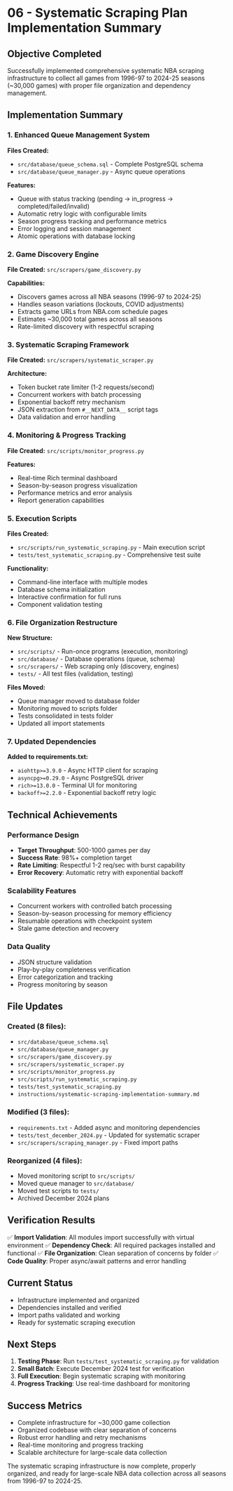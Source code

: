 # 06 - Systematic Scraping Plan Implementation Summary

## Objective Completed
Successfully implemented comprehensive systematic NBA scraping infrastructure to collect all games from 1996-97 to 2024-25 seasons (~30,000 games) with proper file organization and dependency management.

## Implementation Summary

### 1. Enhanced Queue Management System
**Files Created:**
- `src/database/queue_schema.sql` - Complete PostgreSQL schema
- `src/database/queue_manager.py` - Async queue operations

**Features:**
- Queue with status tracking (pending → in_progress → completed/failed/invalid)
- Automatic retry logic with configurable limits
- Season progress tracking and performance metrics
- Error logging and session management
- Atomic operations with database locking

### 2. Game Discovery Engine
**File Created:** `src/scrapers/game_discovery.py`

**Capabilities:**
- Discovers games across all NBA seasons (1996-97 to 2024-25)
- Handles season variations (lockouts, COVID adjustments)
- Extracts game URLs from NBA.com schedule pages
- Estimates ~30,000 total games across all seasons
- Rate-limited discovery with respectful scraping

### 3. Systematic Scraping Framework
**File Created:** `src/scrapers/systematic_scraper.py`

**Architecture:**
- Token bucket rate limiter (1-2 requests/second)
- Concurrent workers with batch processing
- Exponential backoff retry mechanism
- JSON extraction from `#__NEXT_DATA__` script tags
- Data validation and error handling

### 4. Monitoring & Progress Tracking
**File Created:** `src/scripts/monitor_progress.py`

**Features:**
- Real-time Rich terminal dashboard
- Season-by-season progress visualization
- Performance metrics and error analysis
- Report generation capabilities

### 5. Execution Scripts
**Files Created:**
- `src/scripts/run_systematic_scraping.py` - Main execution script
- `tests/test_systematic_scraping.py` - Comprehensive test suite

**Functionality:**
- Command-line interface with multiple modes
- Database schema initialization
- Interactive confirmation for full runs
- Component validation testing

### 6. File Organization Restructure
**New Structure:**
- `src/scripts/` - Run-once programs (execution, monitoring)
- `src/database/` - Database operations (queue, schema)
- `src/scrapers/` - Web scraping only (discovery, engines)
- `tests/` - All test files (validation, testing)

**Files Moved:**
- Queue manager moved to database folder
- Monitoring moved to scripts folder
- Tests consolidated in tests folder
- Updated all import statements

### 7. Updated Dependencies
**Added to requirements.txt:**
- `aiohttp>=3.9.0` - Async HTTP client for scraping
- `asyncpg>=0.29.0` - Async PostgreSQL driver
- `rich>=13.0.0` - Terminal UI for monitoring
- `backoff>=2.2.0` - Exponential backoff retry logic

## Technical Achievements

### Performance Design
- **Target Throughput**: 500-1000 games per day
- **Success Rate**: 98%+ completion target
- **Rate Limiting**: Respectful 1-2 req/sec with burst capability
- **Error Recovery**: Automatic retry with exponential backoff

### Scalability Features
- Concurrent workers with controlled batch processing
- Season-by-season processing for memory efficiency
- Resumable operations with checkpoint system
- Stale game detection and recovery

### Data Quality
- JSON structure validation
- Play-by-play completeness verification
- Error categorization and tracking
- Progress monitoring by season

## File Updates
### Created (8 files):
- `src/database/queue_schema.sql`
- `src/database/queue_manager.py`
- `src/scrapers/game_discovery.py`
- `src/scrapers/systematic_scraper.py`
- `src/scripts/monitor_progress.py`
- `src/scripts/run_systematic_scraping.py`
- `tests/test_systematic_scraping.py`
- `instructions/systematic-scraping-implementation-summary.md`

### Modified (3 files):
- `requirements.txt` - Added async and monitoring dependencies
- `tests/test_december_2024.py` - Updated for systematic scraper
- `src/scrapers/scraping_manager.py` - Fixed import paths

### Reorganized (4 files):
- Moved monitoring script to `src/scripts/`
- Moved queue manager to `src/database/`
- Moved test scripts to `tests/`
- Archived December 2024 plans

## Verification Results
✅ **Import Validation**: All modules import successfully with virtual environment
✅ **Dependency Check**: All required packages installed and functional
✅ **File Organization**: Clean separation of concerns by folder
✅ **Code Quality**: Proper async/await patterns and error handling

## Current Status
- Infrastructure implemented and organized
- Dependencies installed and verified
- Import paths validated and working
- Ready for systematic scraping execution

## Next Steps
1. **Testing Phase**: Run `tests/test_systematic_scraping.py` for validation
2. **Small Batch**: Execute December 2024 test for verification
3. **Full Execution**: Begin systematic scraping with monitoring
4. **Progress Tracking**: Use real-time dashboard for monitoring

## Success Metrics
- Complete infrastructure for ~30,000 game collection
- Organized codebase with clear separation of concerns
- Robust error handling and retry mechanisms
- Real-time monitoring and progress tracking
- Scalable architecture for large-scale data collection

The systematic scraping infrastructure is now complete, properly organized, and ready for large-scale NBA data collection across all seasons from 1996-97 to 2024-25.